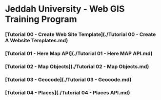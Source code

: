 # Jeddah University - Web GIS Training Program

### [Tutorial 00 - Create Web Site Template](./Tutorial 00 - Create A Website Templates.md)

### [Tutorial 01 - Here Map API](./Tutorial 01 - Here MAP API.md)

### [Tutorial 02 - Map Objects](./Tutorial 02 - Map Objects.md)

### [Tutorial 03 - Geocode](./Tutorial 03 - Geocode.md)

### [Tutorial 04 - Places](./Tutorial 04 - Places API.md)
